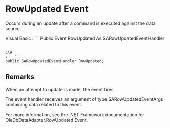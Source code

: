 <!-- loio3c157a7d6c5f101495b180a070091157 -->

# RowUpdated Event

Occurs during an update after a command is executed against the data source.



Visual Basic
:   ```
Public Event RowUpdated  As SARowUpdatedEventHandler
```

C\#
:   ```
public SARowUpdatedEventHandler RowUpdated;
```



## Remarks

When an attempt to update is made, the event fires.

The event handler receives an argument of type SARowUpdatedEventArgs containing data related to this event.

For more information, see the .NET Framework documentation for OleDbDataAdapter.RowUpdated Event.

